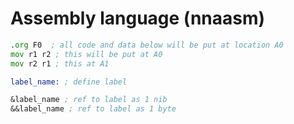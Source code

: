 # Assembly language (nnaasm)

```asm
.org F0  ; all code and data below will be put at location A0
mov r1 r2 ; this will be put at A0
mov r2 r1 ; this at A1

label_name: ; define label

&label_name ; ref to label as 1 nib
&&label_name ; ref to label as 1 byte
```
